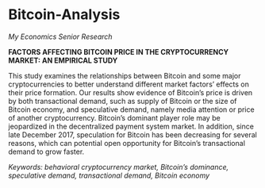 # Bitcoin-Analysis
_My Economics Senior Research_


__FACTORS AFFECTING BITCOIN PRICE IN THE CRYPTOCURRENCY MARKET: AN EMPIRICAL STUDY__


This study examines the relationships between Bitcoin and some major cryptocurrencies to better understand different market factors’ effects on their price formation. Our results show evidence of Bitcoin’s price is driven by both transactional demand, such as supply of Bitcoin or the size of Bitcoin economy, and speculative demand, namely media attention or price of another cryptocurrency. Bitcoin’s dominant player role may be jeopardized in the decentralized payment system market. In addition, since late December 2017, speculation for Bitcoin has been decreasing for several reasons, which can potential open opportunity for Bitcoin’s transactional demand to grow faster.

_Keywords: behavioral cryptocurrency market, Bitcoin’s dominance, speculative demand, transactional demand, Bitcoin economy_
